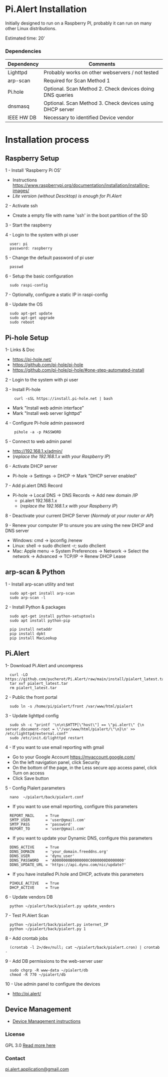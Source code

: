 # Pi.Alert Installation
<!--- --------------------------------------------------------------------- --->
Initially designed to run on a Raspberry PI, probably it can run on many other
Linux distributions.

Estimated time: 20'

### Dependencies
  | Dependency | Comments                                                 |
  | ---------- | -------------------------------------------------------- |
  | Lighttpd   | Probably works on other webservers / not tested          |
  | arp-scan   | Required for Scan Method 1                               |
  | Pi.hole    | Optional. Scan Method 2. Check devices doing DNS queries |
  | dnsmasq    | Optional. Scan Method 3. Check devices using DHCP server |
  | IEEE HW DB | Necessary to identified Device vendor                    |

# Installation process
<!--- --------------------------------------------------------------------- --->

## Raspberry Setup
<!--- --------------------------------------------------------------------- --->
1 - Install 'Raspberry Pi OS'
  - Instructions https://www.raspberrypi.org/documentation/installation/installing-images/
  - *Lite version (without Descktop) is enough for Pi.Alert*

2 - Activate ssh
  - Create a empty file with name 'ssh' in the boot partition of the SD

3 - Start the raspberry

4 - Login to the system with pi user
```
  user: pi
  password: raspberry
```

5 - Change the default password of pi user
```
  passwd
```

6 - Setup the basic configuration
```
  sudo raspi-config
```

7 - Optionally, configure a static IP in raspi-config

8 - Update the OS
```
  sudo apt-get update
  sudo apt-get upgrade
  sudo reboot
```

## Pi-hole Setup
<!--- --------------------------------------------------------------------- --->
1- Links & Doc
  - https://pi-hole.net/
  - https://github.com/pi-hole/pi-hole
  - https://github.com/pi-hole/pi-hole/#one-step-automated-install

2 - Login to the system with pi user

3 - Install Pi-hole
```
    curl -sSL https://install.pi-hole.net | bash
```
  - Mark "Install web admin interface"
  - Mark "Install web server lighttpd"

4 - Configure Pi-hole admin password
```
    pihole -a -p PASSWORD
```

5 - Connect to web admin panel
  - http://192.168.1.x/admin/
  - (*replace the 192.168.1.x with your Raspberry IP*)

6 - Activate DHCP server
  - Pi-hole -> Settings -> DHCP -> Mark "DHCP server enabled"

7 - Add pi.alert DNS Record
  - Pi-hole -> Local DNS -> DNS Records -> Add new domain /IP
    - pi.alert    192.168.1.x
    - (*replace the 192.168.1.x with your Raspberry IP*)

8 - Deactivate your current DHCP Server (*Normaly at your router or AP*)

9 - Renew your computer IP to unsure you are using the new DHCP and DNS server
  - Windows: cmd -> ipconfig /renew
  - Linux: shell -> sudo dhclient -r; sudo dhclient
  - Mac: Apple menu -> System Preferences -> Network -> Select the network ->
    Advanced -> TCP/IP -> Renew DHCP Lease

## arp-scan & Python
<!--- --------------------------------------------------------------------- --->
1 - Install arp-scan utility and test
```
  sudo apt-get install arp-scan
  sudo arp-scan -l
```

2 - Install Python & packages
```
  sudo apt-get install python-setuptools
  sudo apt install python-pip

  pip install netaddr
  pip install dpkt
  pip install MacLookup
```


## Pi.Alert
<!--- --------------------------------------------------------------------- --->
1- Download Pi.Alert and uncompress
```
  curl -LO https://github.com/pucherot/Pi.Alert/raw/main/install/pialert_latest.tar
  tar xvf pialert_latest.tar
  rm pialert_latest.tar
```

2 - Public the front portal
```
  sudo ln -s /home/pi/pialert/front /var/www/html/pialert
```

3 - Update lighttpd config
```
  sudo sh -c "printf '\n\n\$HTTP[\"host\"] == \"pi.alert\" {\n  server.document-root = \"/var/www/html/pialert/\"\n}\n' >> /etc/lighttpd/external.conf"
  sudo /etc/init.d/lighttpd restart
```

4 - If you want to use email reporting with gmail
  - Go to your Google Account https://myaccount.google.com/
  - On the left navigation panel, click Security
  - On the bottom of the page, in the Less secure app access panel,
    click Turn on access
  - Click Save button

5 - Config Pialert parameters
```
  nano  ~/pialert/back/pialert.conf
```
  - If you want to use email reporting, configure this parameters
```
  REPORT_MAIL     = True
  SMTP_USER       = 'user@gmail.com'
  SMTP_PASS       = 'password'
  REPORT_TO       = 'user@gmail.com'
```

  - If you want to update your Dynamic DNS, configure this parameters
```
  DDNS_ACTIVE     = True
  DDNS_DOMAIN     = 'your_domain.freeddns.org'
  DDNS_USER       = 'dynu_user'
  DDNS_PASSWORD   = 'A0000000B0000000C0000000D0000000'
  DDNS_UPDATE_URL = 'https://api.dynu.com/nic/update?'
```

  - If you have installed Pi.hole and DHCP, activate this parameters
```
  PIHOLE_ACTIVE   = True
  DHCP_ACTIVE     = True
```

6 - Update vendors DB
```
  python ~/pialert/back/pialert.py update_vendors
```

7 - Test Pi.Alert Scan
```
  python ~/pialert/back/pialert.py internet_IP
  python ~/pialert/back/pialert.py 1
```

8 - Add crontab jobs
```
  (crontab -l 2>/dev/null; cat ~/pialert/back/pialert.cron) | crontab -
```

9 - Add DB permissions to the web-server user
```
  sudo chgrp -R www-data ~/pialert/db
  chmod -R 770 ~/pialert/db
```

10 - Use admin panel to configure the devices
  - http://pi.alert/


## Device Management
<!--- --------------------------------------------------------------------- --->

  - [Device Management instructions](./DEVICE_MANAGEMENT.md)


### License
  GPL 3.0
  [Read more here](LICENSE.txt)

### Contact
  pi.alert.application@gmail.com
